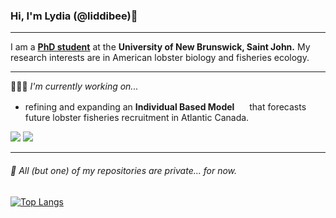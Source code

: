 ### Hi, I'm Lydia (@liddibee)👋

---

I am a <b>
<a href="lydiawhite.ca">PhD student</a></b> at the <b>University of New Brunswick, Saint John.</b> My research interests are in American lobster biology and fisheries ecology.

---

👩🏼‍💻 *I'm currently working on...*
- refining and expanding an **Individual Based Model** <img src="https://cdn.jsdelivr.net/gh/devicons/devicon/icons/r/r-original.svg" height=16px /> that forecasts future lobster fisheries recruitment in Atlantic Canada.

<a href="mailto:lydia.white@unb.ca"><img src="https://img.shields.io/badge/lydia.white@unb.ca-D14836?style=for-the-badge&logo=gmail&logoColor=white"/></a>
<a href="https://www.twitter.com/LWhiteScience"><img src="https://img.shields.io/badge/@LwhiteScience-1DA1F2?style=for-the-badge&logo=twitter&logoColor=white"/></a>

---

###### 🫣 All (but one) of my repositories are private... for now.

[![Top Langs](https://github-readme-stats.vercel.app/api/top-langs/?username=anuraghazra&layout=compact)](https://github.com/anuraghazra/github-readme-stats)

<!-- **liddibee/liddibee** is a ✨ _special_ ✨ repository because its `README.md` (this file) appears on your GitHub profile.

Here are some ideas to get you started:

- 🔭 I’m currently working on ...
- 🌱 I’m currently learning ...
- 👯 I’m looking to collaborate on ...
- 🤔 I’m looking for help with ...
- 💬 Ask me about ...
- 📫 How to reach me: ...
- 😄 Pronouns: ...
- ⚡ Fun fact: ...
-->
